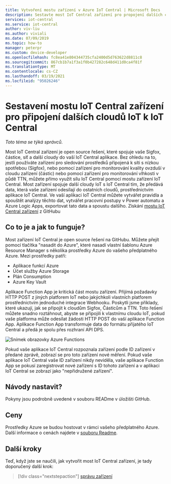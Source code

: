 ```yaml
---
title: Vytvoření mostu zařízení v Azure IoT Central | Microsoft Docs
description: Sestavte most IoT Central zařízení pro propojení dalších cloudů IoT (Sigfox, částic, sítě atd.) do aplikace IoT Central.
services: iot-central
ms.service: iot-central
author: viv-liu
ms.author: viviali
ms.date: 07/09/2019
ms.topic: how-to
manager: peterpr
ms.custom: device-developer
ms.openlocfilehash: fc8ea41e804344735cfa2400d5d763622d8811c8
ms.sourcegitcommit: 867cb1b7a1f3a1f0b427282c648d411d0ca4f81f
ms.translationtype: MT
ms.contentlocale: cs-CZ
ms.lasthandoff: 03/19/2021
ms.locfileid: "95026246"
---
```

# <a name="build-the-iot-central-device-bridge-to-connect-other-iot-clouds-to-iot-central"></a>Sestavení mostu IoT Central zařízení pro připojení dalších cloudů IoT k IoT Central

*Toto téma se týká správců.*

Most IoT Central zařízení je open source řešení, které spojuje vaše Sigfox, částice, síť a další cloudy do vaší IoT Central aplikace. Bez ohledu na to, jestli používáte zařízení pro sledování prostředků připojená k síti s nízkou spotřebou (Sigfox), nebo pomocí zařízení pro monitorování kvality ovzduší v cloudu zařízení (částic) nebo pomocí zařízení pro monitorování vlhkosti v půdě TTN, můžete přímo využít sílu IoT Central pomocí mostu zařízení IoT Central. Most zařízení spojuje další cloudy IoT s IoT Central tím, že předává data, která vaše zařízení odesílají do ostatních cloudů, prostřednictvím aplikace IoT Central. Ve vaší aplikaci IoT Central můžete vytvářet pravidla a spouštět analýzy těchto dat, vytvářet pracovní postupy v Power automatu a Azure Logic Apps, exportovat tato data a spoustu dalšího. Získání [mostu IoT Central zařízení](https://aka.ms/iotcentralgithubdevicebridge) z GitHubu

## <a name="what-is-it-and-how-does-it-work"></a>Co to je a jak to funguje?
Most zařízení IoT Central je open source řešení na GitHubu. Můžete přejít pomocí tlačítka "nasadit do Azure", které nasadí vlastní šablonu Azure Resource Manager s několika prostředky Azure do vašeho předplatného Azure. Mezi prostředky patří:
-    Aplikace funkcí Azure
-    Účet služby Azure Storage
-    Plán Consumption
-    Azure Key Vault

Aplikace Function App je kritická část mostu zařízení. Přijímá požadavky HTTP POST z jiných platforem IoT nebo jakýchkoli vlastních platforem prostřednictvím jednoduché integrace Webhooku. Poskytli jsme příklady, které ukazují, jak se připojit k cloudům Sigfox, Částicům a TTN. Toto řešení můžete snadno roztáhnout, abyste se připojili k vlastnímu cloudu IoT, pokud vaše platforma může odesílat žádosti HTTP POST do vaší aplikace Function App.
Aplikace Function App transformuje data do formátu přijatého IoT Central a předá je spolu přes rozhraní API DPS.

![Snímek obrazovky Azure Functions](media/howto-build-iotc-device-bridge/azfunctions.png)

Pokud vaše aplikace IoT Central rozpoznala zařízení podle ID zařízení v předané zprávě, zobrazí se pro toto zařízení nové měření. Pokud vaše aplikace IoT Central vaše ID zařízení nikdy neviděla, vaše aplikace Function App se pokusí zaregistrovat nové zařízení s ID tohoto zařízení a v aplikaci IoT Central se zobrazí jako "nepřidružené zařízení". 

## <a name="how-do-i-set-it-up"></a>Návody nastavit?
Pokyny jsou podrobně uvedené v souboru READme v úložišti GitHub. 

## <a name="pricing"></a>Ceny
Prostředky Azure se budou hostovat v rámci vašeho předplatného Azure. Další informace o cenách najdete v [souboru Readme](https://aka.ms/iotcentralgithubdevicebridge).

## <a name="next-steps"></a>Další kroky
Teď, když jste se naučili, jak vytvořit most IoT Central zařízení, je tady doporučený další krok:

> [!div class="nextstepaction"]
> [správu zařízení](howto-manage-devices.md)
